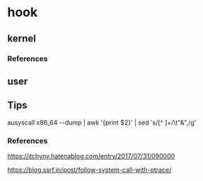 # hook

## kernel

### References

## user

## Tips

ausyscall x86_64 --dump | awk '{print $2}' | sed 's/[^ ]\+/\t"&",/g'

### References

https://itchyny.hatenablog.com/entry/2017/07/31/090000

https://blog.ssrf.in/post/follow-system-call-with-ptrace/
